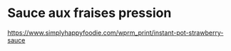 # Sauce aux fraises pression
https://www.simplyhappyfoodie.com/wprm_print/instant-pot-strawberry-sauce
